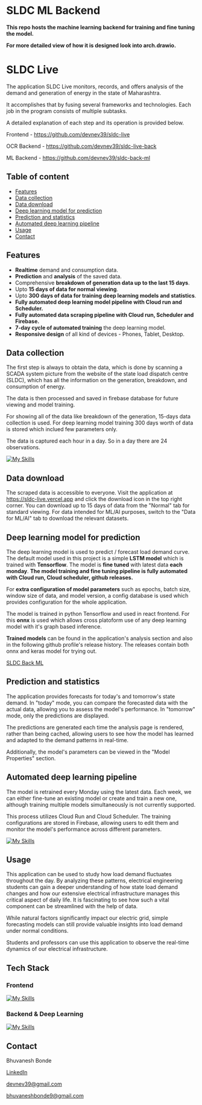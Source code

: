 # SLDC ML Backend

**This repo hosts the machine learning backend for training and fine tuning the model.**

**For more detailed view of how it is designed look into arch.drawio.**

# SLDC Live
The application SLDC Live monitors, records, and offers analysis of the demand and generation of energy in the state of Maharashtra.

It accomplishes that by fusing several frameworks and technologies. Each job in the program consists of multiple subtasks.

A detailed explanation of each step and its operation is provided below.

Frontend - https://github.com/devnev39/sldc-live

OCR Backend - https://github.com/devnev39/sldc-live-back

ML Backend - https://github.com/devnev39/sldc-back-ml

## Table of content

- [Features](#Features)
- [Data collection](#Data-collection)
- [Data download](#Data-download)
- [Deep learning model for prediction](#Deep-learning-model-for-prediction)
- [Prediction and statistics](#Prediction-and-statistics)
- [Automated deep learning pipeline](#Automated-deep-learning-pipeline)
- [Usage](#Usage)
- [Contact](#Contact)

## Features
- **Realtime** demand and consumption data.
- **Prediction** and **analysis** of the saved data.
- Comprehensive **breakdown of generation data up to the last 15 days**.
- Upto **15 days of data for normal viewing**.
- Upto **300 days of data for training deep learning models and statistics**.
- **Fully automated deep learning model pipeline with Cloud run and Scheduler.**
- **Fully automated data scraping pipeline with Cloud run, Scheduler and Firebase.**
- **7-day cycle of automated training** the deep learning model.
- **Responsive design** of all kind of devices - Phones, Tablet, Desktop.


## Data collection

The first step is always to obtain the data, which is done by scanning a SCADA system picture from the website of the state load dispatch centre (SLDC), which has all the information on the generation, breakdown, and consumption of energy.

The data is then processed and saved in firebase database for future viewing and model training.

For showing all of the data like breakdown of the generation, 15-days data collection is used. For deep learning model training 300 days worth of data is stored which inclued few parameters only.

The data is captured each hour in a day. So in a day there are 24 observations. 

[![My Skills](https://skillicons.dev/icons?i=firebase,gcp,docker)](https://skillicons.dev)

## Data download
The scraped data is accessible to everyone. Visit the application at https://sldc-live.vercel.app and click the download icon in the top right corner. You can download up to 15 days of data from the "Normal" tab for standard viewing. For data intended for ML/AI purposes, switch to the "Data for ML/AI" tab to download the relevant datasets.

## Deep learning model for prediction

The deep learning model is used to predict / forecast load demand curve. The default model used in this project is a simple **LSTM model** which is trained with **Tensorflow**. The model is **fine tuned** with latest data **each monday**. **The model training and fine tuning pipeline is fully automated with Cloud run, Cloud scheduler, github releases.**

For **extra configuration of model parameters** such as epochs, batch size, window size of data, and model version, a config database is used which provides configuration for the whole application.

The model is trained in python Tensorflow and used in react frontend. For this **onnx** is used which allows cross platoform use of any deep learning model with it's graph based inference.

**Trained models** can be found in the application's analysis section and also in the following github profile's release history. The releases contain both onnx and keras model for trying out.

[SLDC Back ML](https://www.github.com/devnev39/sldc-back-ml)
## Prediction and statistics

The application provides forecasts for today's and tomorrow's state demand. In "today" mode, you can compare the forecasted data with the actual data, allowing you to assess the model's performance. In "tomorrow" mode, only the predictions are displayed.

The predictions are generated each time the analysis page is rendered, rather than being cached, allowing users to see how the model has learned and adapted to the demand patterns in real-time.

Additionally, the model's parameters can be viewed in the "Model Properties" section.


## Automated deep learning pipeline

The model is retrained every Monday using the latest data. Each week, we can either fine-tune an existing model or create and train a new one, although training multiple models simultaneously is not currently supported.

This process utilizes Cloud Run and Cloud Scheduler. The training configurations are stored in Firebase, allowing users to edit them and monitor the model's performance across different parameters.

[![My Skills](https://skillicons.dev/icons?i=firebase,gcp,docker,tensorflow)](https://skillicons.dev)
## Usage

This application can be used to study how load demand fluctuates throughout the day. By analyzing these patterns, electrical engineering students can gain a deeper understanding of how state load demand changes and how our extensive electrical infrastructure manages this critical aspect of daily life. It is fascinating to see how such a vital component can be streamlined with the help of data.

While natural factors significantly impact our electric grid, simple forecasting models can still provide valuable insights into load demand under normal conditions.

Students and professors can use this application to observe the real-time dynamics of our electrical infrastructure.
## Tech Stack

### Frontend

[![My Skills](https://skillicons.dev/icons?i=react,redux,vite,githubactions)](https://skillicons.dev)


### Backend & Deep Learning

[![My Skills](https://skillicons.dev/icons?i=fastapi,firebase,gcp,tensorflow,docker,github)](https://skillicons.dev)
## Contact

Bhuvanesh Bonde

[LinkedIn](https://linkedin.com/in/bhuvanesh-bonde)

devnev39@gmail.com

bhuvaneshbonde9@gmail.com

